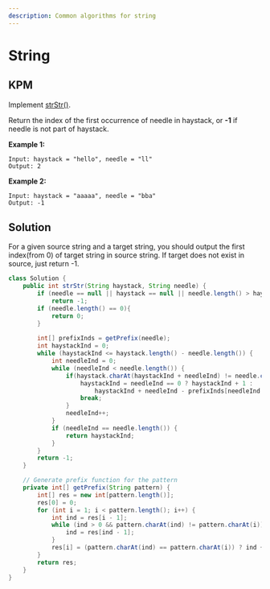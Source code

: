 ```yaml
---
description: Common algorithms for string
---
```


# String

## KPM

Implement [strStr\(\)](http://www.cplusplus.com/reference/cstring/strstr/).

Return the index of the first occurrence of needle in haystack, or **-1** if needle is not part of haystack.

**Example 1:**

```text
Input: haystack = "hello", needle = "ll"
Output: 2
```

**Example 2:**

```text
Input: haystack = "aaaaa", needle = "bba"
Output: -1
```

## Solution

For a given source string and a target string, you should output the first index\(from 0\) of target string in source string. If target does not exist in source, just return -1.

```java
class Solution {
    public int strStr(String haystack, String needle) {
		if (needle == null || haystack == null || needle.length() > haystack.length())
            return -1;
        if (needle.length() == 0){
            return 0;
        }
		
		int[] prefixInds = getPrefix(needle);
		int haystackInd = 0;
		while (haystackInd <= haystack.length() - needle.length()) {
			int needleInd = 0;
			while (needleInd < needle.length()) {
				if(haystack.charAt(haystackInd + needleInd) != needle.charAt(needleInd)) {
					haystackInd = needleInd == 0 ? haystackInd + 1 : 
						haystackInd + needleInd - prefixInds[needleInd - 1];
					break;
				}
				needleInd++;
			}
			if (needleInd == needle.length()) {
				return haystackInd;
			}				
		}
		return -1;
    }

	// Generate prefix function for the pattern
	private int[] getPrefix(String pattern) {
		int[] res = new int[pattern.length()];
		res[0] = 0;
		for (int i = 1; i < pattern.length(); i++) {
			int ind = res[i - 1];
			while (ind > 0 && pattern.charAt(ind) != pattern.charAt(i)) {
				ind = res[ind - 1];
			}
			res[i] = (pattern.charAt(ind) == pattern.charAt(i)) ? ind + 1 : 0;
		}		
		return res;
	}
}
```





